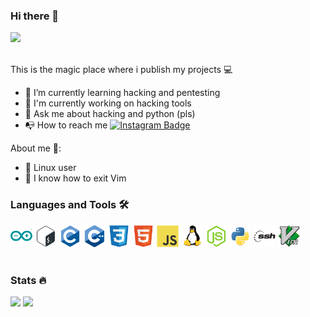 ### Hi there 👋

<div>
  <img src="https://media.giphy.com/media/YRMb6dd7zprS00JdGZ/giphy.gif" width="100"/>
</div>
<br>

This is the magic place where i publish my projects 💻
- 🌱 I’m currently learning hacking and pentesting 
- 🔭 I'm currently working on hacking tools 
- 💬 Ask me about hacking and python (pls)
- 📭 How to reach me [![Instagram Badge](https://img.shields.io/badge/Instagram-red?style=for-the-badge&logo=instagram&logoColor=white)](https://www.instagram.com/g.iovannii/)

About me 🧠:
- 🐧 Linux user
- 🤯 I know how to exit Vim

### Languages and Tools 🛠
<div>
  <img src="https://github.com/devicons/devicon/blob/master/icons/arduino/arduino-original.svg" width="35"/>
  <img src="https://github.com/devicons/devicon/blob/master/icons/bash/bash-original.svg" width="35"/>
  <img src="https://github.com/devicons/devicon/blob/master/icons/c/c-original.svg" width="35"/>
  <img src="https://github.com/devicons/devicon/blob/master/icons/cplusplus/cplusplus-original.svg" width="35"/>
  <img src="https://github.com/devicons/devicon/blob/master/icons/css3/css3-original.svg" width="35"/>
  <img src="https://github.com/devicons/devicon/blob/master/icons/html5/html5-original.svg" width="35"/>
  <img src="https://github.com/devicons/devicon/blob/master/icons/javascript/javascript-original.svg" width="35"/>
  <img src="https://github.com/devicons/devicon/blob/master/icons/linux/linux-original.svg" width="35"/>
  <img src="https://github.com/devicons/devicon/blob/master/icons/nodejs/nodejs-original.svg" width="35"/>
  <img src="https://github.com/devicons/devicon/blob/master/icons/python/python-original.svg" width="35"/>
  <img src="https://github.com/devicons/devicon/blob/master/icons/ssh/ssh-original-wordmark.svg" width="35"/>
  <img src="https://github.com/devicons/devicon/blob/master/icons/vim/vim-original.svg" width="35"/>
</div>

<br>

### Stats 🔥
<div>
  <img src="https://github-readme-stats.vercel.app/api/?username=giovanni-iannaccone&count_private=true&theme=tokyonight&showicons=true" width="500"/>
  <img src="https://github-readme-stats.vercel.app/api/top-langs/?username=giovanni-iannaccone&langs_count=5&theme=tokyonight" height="217"/>
</div>
